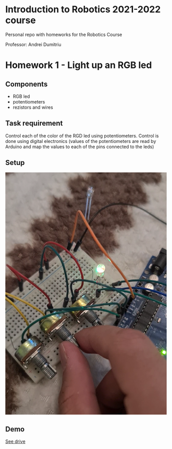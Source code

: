 # Introduction to Robotics 2021-2022 course
Personal repo with homeworks for the Robotics Course

Professor: Andrei Dumitriu  <br />

#  Homework 1 - Light up an RGB led

## Components 
* RGB led
* potentiometers
* rezistors and wires 

## Task requirement 
Control each of the color of the RGD led using potentiometers. Control is done using digital electronics (values of the potentiometers are read by Arduino and map the values to each of the pins connected to the leds)

## Setup 
![setup1](Labs/Lab2/setup.png)

## Demo
[See drive](https://drive.google.com/drive/folders/105TRyTHTtz6iL83V6PBk72QXlePSrPj8?usp=sharing)
